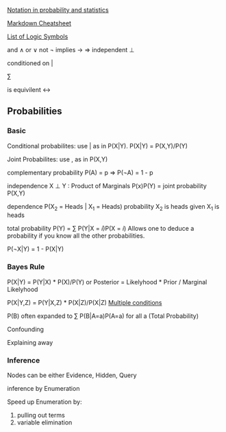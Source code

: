 [Notation in probability and statistics](https://en.wikipedia.org/wiki/Notation_in_probability_and_statistics)

[Markdown Cheatsheet](https://github.com/adam-p/markdown-here/wiki/Markdown-Cheatsheet)

[List of Logic Symbols](https://en.wikipedia.org/wiki/List_of_logic_symbols)

and &and; or &or; not &not; implies &rarr; &rArr; independent &perp;

conditioned on |

&sum;


is equivilent &harr;

## Probabilities

### Basic

Conditional probabilites: use | as in P(X|Y).  P(X|Y) = P(X,Y)/P(Y)

Joint Probabilites: use ,  as in P(X,Y)

complementary probability P(A) = p &rArr; P(&not;A) = 1 - p

independence X &perp; Y : Product of Marginals P(x)P(Y) = joint probability P(X,Y) 

dependence P(X<sub>2</sub> = Heads | X<sub>1</sub> = Heads) probability X<sub>2</sub> is heads given X<sub>1</sub> is heads

total probability P(Y) = &sum; P(Y|X = *i*)P(X = *i*)  Allows one to deduce a probability if you know all the other probabilities.

P(&not;X|Y) = 1 - P(X|Y)

### Bayes Rule

P(X|Y) = P(Y|X) * P(X)/P(Y) or  Posterior =  Likelyhood * Prior / Marginal Likelyhood

P(X|Y,Z) = P(Y|X,Z) * P(X|Z)/P(X|Z) [Multiple conditions](https://math.stackexchange.com/questions/408774/bayes-rule-with-multiple-conditions)

P(B) often expanded to &sum; P(B|A=a)P(A=a) for all a (Total Probability)

Confounding

Explaining away

### Inference

Nodes can be either Evidence, Hidden, Query

inference by Enumeration

Speed up Enumeration by:
1. pulling out terms
2. variable elimination

